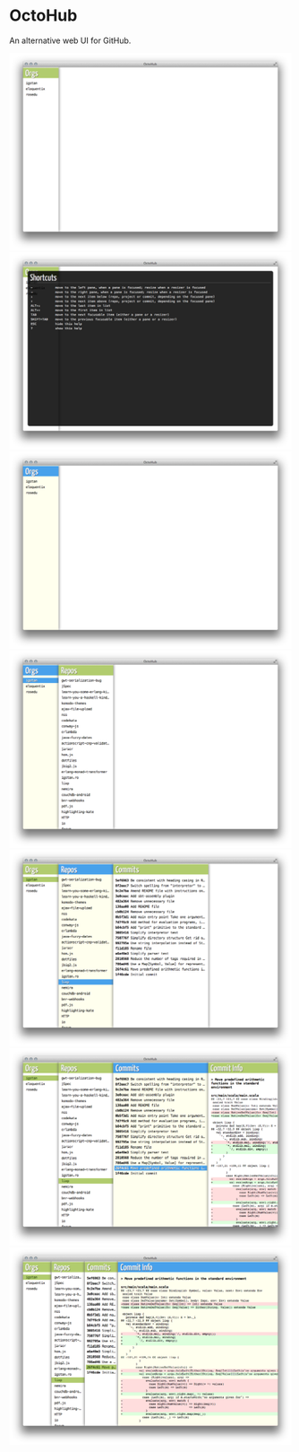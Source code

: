 OctoHub
=======

An alternative web UI for GitHub.

![screen 01](public/img/screen-01.png)
![screen 02](public/img/screen-02.png)
![screen 03](public/img/screen-03.png)
![screen 04](public/img/screen-04.png)
![screen 05](public/img/screen-05.png)
![screen 06](public/img/screen-06.png)
![screen 07](public/img/screen-07.png)
